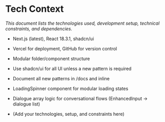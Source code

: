 # Tech Context

_This document lists the technologies used, development setup, technical constraints, and dependencies._

- Next.js (latest), React 18.3.1, shadcn/ui
- Vercel for deployment, GitHub for version control
- Modular folder/component structure
- Use shadcn/ui for all UI unless a new pattern is required
- Document all new patterns in /docs and inline
- LoadingSpinner component for modular loading states
- Dialogue array logic for conversational flows (EnhancedInput → dialogue list)

- (Add your technologies, setup, and constraints here) 